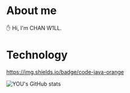# About me
✋ Hi, I'm CHAN W1LL.

# Technology
https://img.shields.io/badge/code-java-orange

![YOU's GitHub stats](https://github-readme-stats.vercel.app/api?username=youchanwill&show_icons=true&theme=)

